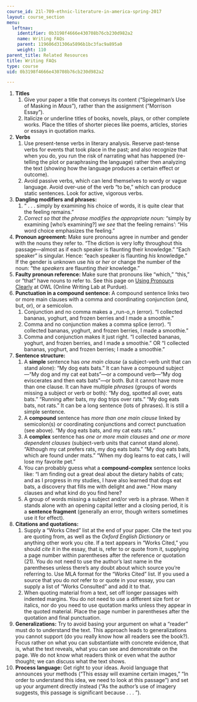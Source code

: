```yaml
---
course_id: 21l-709-ethnic-literature-in-america-spring-2017
layout: course_section
menu:
  leftnav:
    identifier: 0b3198f4666e430708b76cb230d982a2
    name: Writing FAQs
    parent: 119606d31306a5896b1bc3fac9a895a0
    weight: 110
parent_title: Related Resources
title: Writing FAQs
type: course
uid: 0b3198f4666e430708b76cb230d982a2

---
```


1.  **Titles**
    1.  Give your paper a title that conveys its content (“Spiegelman’s Use of Masking in _Maus_”), rather than the assignment (“Morrison Essay”).
    2.  Italicize or underline titles of books, novels, plays, or other complete works. Place the titles of shorter pieces like poems, articles, stories or essays in quotation marks.
2.  **Verbs**
    1.  Use present-tense verbs in literary analysis. Reserve past-tense verbs for events that took place in the past; and also recognize that when you do, you run the risk of narrating what has happened (re-telling the plot or paraphrasing the language) rather then analyzing the text (showing how the language produces a certain effect or outcome).
    2.  Avoid passive verbs, which can lend themselves to wordy or vague language. Avoid over-use of the verb “to be,” which can produce static sentences. Look for active, vigorous verbs.
3.  **Dangling modifiers and phrases:**
    1.  “ . . . simply by examining his choice of words, it is quite clear that the feeling remains.”
    2.  _Correct so that the phrase modifies the appropriate noun:_ “simply by examining \[who’s examining?\] _we see_ that the feeling remains’: “His word choice emphasizes the feeling.”
4.  **Pronoun agreement:** Make sure pronouns agree in number and gender with the nouns they refer to. “The diction is very lofty throughout this passage—almost as if each speaker is flaunting their knowledge.” “Each speaker” is singular. Hence: “each speaker is flaunting _his_ knowledge.” If the gender is unknown use _his_ or _her_ or change the number of the noun: “the _speakers_ are flaunting _their_ knowledge.”
5.  **Faulty pronoun reference:** Make sure that pronouns like “which,” “this,” or “that” have nouns to refer to. See this page on [Using Pronouns Clearly](https://owl.english.purdue.edu/owl/resource/595/01/) at OWL (Online Writing Lab at Purdue).
6.  **Punctuation in a compound sentence:** A compound sentence links two or more main clauses with a comma and coordinating conjunction (and, but, or), or a semicolon.
    1.  Conjunction and no comma makes a _run-o_n (error). “I collected bananas, yoghurt, and frozen berries and I made a smoothie.”
    2.  Comma and no conjunction makes a comma splice (error). “I collected bananas, yoghurt, and frozen berries, I made a smoothie.”
    3.  Comma and conjunction makes it just right. “I collected bananas, yoghurt, and frozen berries, and I made a smoothie.” OR “I collected bananas, yoghurt, and frozen berries; I made a smoothie.”
7.  **Sentence structure:**
    1.  A **simple** sentence has _one main clause_ (a subject-verb unit that can stand alone): “My dog eats bats.” It can have a compound subject—“My dog and my cat eat bats”—or a compound verb—“My dog eviscerates and then eats bats”—or both. But it cannot have more than one clause. It can have multiple _phrases_ (groups of words missing a subject or verb or both): “My dog, spotted all over, eats bats.” “Running after bats, my dog trips over rats.” “My dog eats bats, not rats.” It can be a long sentence (lots of phrases). It is still a simple sentence.
    2.  A **compound** sentence has _more than one main clause_ linked by semicolon(s) or coordinating conjunctions and correct punctuation (see above). “My dog eats bats, and my cat eats rats.”
    3.  A **complex** sentence has _one or more main clauses_ and _one or more dependent clauses_ (subject-verb units that cannot stand alone). “Although my cat prefers rats, my dog eats bats.” “My dog eats bats, which are found under mats.” “When my dog learns to eat cats, I will lose my favorite pet.”
    4.  You can probably guess what a **compound-complex** sentence looks like: “I am finding out a great deal about the dietary habits of cats; and as I progress in my studies, I have also learned that dogs eat bats, a discovery that fills me with delight and awe.” How many clauses and what kind do you find here?
    5.  A group of words missing a subject and/or verb is a phrase. When it stands alone with an opening capital letter and a closing period, it is a **sentence fragment** (generally an error, though writers sometimes use it for effect).
8.  **Citations and quotations:**
    1.  Supply a “Works Cited” list at the end of your paper. Cite the text you are quoting from, as well as the _Oxford English Dictionary_ or anything other work you cite. If a text appears in “Works Cited,” you should _cite_ it in the essay, that is, refer to or quote from it, supplying a page number within parentheses after the reference or quotation (21). You do not need to use the author’s last name in the parentheses unless there’s any doubt about which source you’re referring to. Use MLA format for the “Works Cited” list. If you used a source that you do _not_ refer to or quote in your essay, you can supply a list of “Works Consulted” and add it to that.
    2.  When quoting material from a text, set off longer passages with indented margins. You do not need to use a different size font or italics, nor do you need to use quotation marks unless they appear in the quoted material. Place the page number in parentheses after the quotation and final punctuation.
9.  **Generalizations:** Try to avoid basing your argument on what a “reader” must do to understand the text. This approach leads to generalizations you cannot support (do you really know how all readers see the book?). Focus rather on what you can substantiate with concrete evidence, that is, what the text reveals, what you can see and demonstrate on the page. We do not know what readers think or even what the author thought; we can discuss what the text shows.
10.  **Process language:** Get right to your ideas. Avoid language that announces your methods (“This essay will examine certain images,” “In order to understand this idea, we need to look at this passage”) and set up your argument directly instead (“As the author’s use of imagery suggests, this passage is significant because . . . ”).